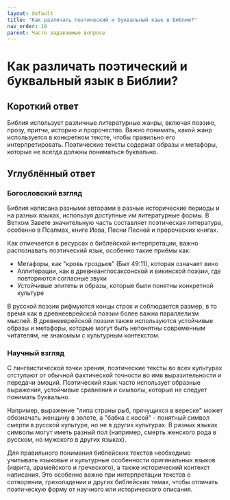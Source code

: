 ```yaml
---
layout: default
title: "Как различать поэтический и буквальный язык в Библии?"
nav_order: 10
parent: Часто задаваемые вопросы
---
```


# Как различать поэтический и буквальный язык в Библии?

## Короткий ответ

Библия использует различные литературные жанры, включая поэзию, прозу, притчи, историю и пророчество. Важно понимать, какой жанр используется в конкретном тексте, чтобы правильно его интерпретировать. Поэтические тексты содержат образы и метафоры, которые не всегда должны пониматься буквально.

## Углублённый ответ

### Богословский взгляд

Библия написана разными авторами в разные исторические периоды и на разных языках, используя доступные им литературные формы. В Ветхом Завете значительную часть составляет поэтическая литература, особенно в Псалмах, книге Иова, Песни Песней и пророческих книгах.

Как отмечается в ресурсах о библейской интерпретации, важно распознавать поэтический язык, особенно такие приёмы как:

- Метафоры, как "кровь гроздьев" (Быт 49:11), которая означает вино
- Аллитерации, как в древнеанглосаксонской и викинской поэзии, где повторяются согласные звуки
- Устойчивые эпитеты и образы, которые были понятны конкретной культуре

В русской поэзии рифмуются концы строк и соблюдается размер, в то время как в древнееврейской поэзии более важна параллелизм мыслей. В древнееврейской поэзии также используются устойчивые образы и метафоры, которые могут быть непонятны современным читателям, не знакомым с культурным контекстом.

### Научный взгляд

С лингвистической точки зрения, поэтические тексты во всех культурах отступают от обычной фактической точности во имя выразительности и передачи эмоций. Поэтический язык часто использует образные выражения, устойчивые сравнения и символы, которые не следует понимать буквально.

Например, выражение "липа страны рыб, прячущихся в вереске" может обозначать женщину в золоте, а "бабка с косой" - понятный символ смерти в русской культуре, но не в других культурах. В разных языках символы могут иметь разный пол (например, смерть женского рода в русском, но мужского в других языках).

Для правильного понимания библейских текстов необходимо учитывать языковые и культурные особенности оригинальных языков (иврита, арамейского и греческого), а также исторический контекст написания. Это особенно важно при интерпретации текстов о сотворении, грехопадении и других библейских темах, чтобы отличать поэтическую форму от научного или исторического описания.